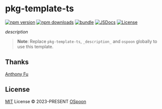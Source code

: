 # pkg-template-ts

[![npm version][npm-version-src]][npm-version-href]
[![npm downloads][npm-downloads-src]][npm-downloads-href]
[![bundle][bundle-src]][bundle-href]
[![JSDocs][jsdocs-src]][jsdocs-href]
[![License][license-src]][license-href]

_description_

> **Note**:
> Replace `pkg-template-ts`, `_description_` and `ospoon` globally to use this template.

## Thanks

[Anthony Fu](https://github.com/antfu)

## License

[MIT](./LICENSE) License © 2023-PRESENT [OSpoon](https://github.com/ospoon)

<!-- Badges -->
[npm-version-src]: https://img.shields.io/npm/v/pkg-template-ts?style=flat&colorA=080f12&colorB=1fa669
[npm-version-href]: https://npmjs.com/package/pkg-template-ts
[npm-downloads-src]: https://img.shields.io/npm/dm/pkg-template-ts?style=flat&colorA=080f12&colorB=1fa669
[npm-downloads-href]: https://npmjs.com/package/pkg-template-ts
[bundle-src]: https://img.shields.io/bundlephobia/minzip/pkg-template-ts?style=flat&colorA=080f12&colorB=1fa669&label=minzip
[bundle-href]: https://bundlephobia.com/result?p=pkg-template-ts
[license-src]: https://img.shields.io/github/license/ospoon/pkg-template-ts.svg?style=flat&colorA=080f12&colorB=1fa669
[license-href]: https://github.com/ospoon/pkg-template-ts/blob/main/LICENSE
[jsdocs-src]: https://img.shields.io/badge/jsdocs-reference-080f12?style=flat&colorA=080f12&colorB=1fa669
[jsdocs-href]: https://www.jsdocs.io/package/pkg-template-ts
